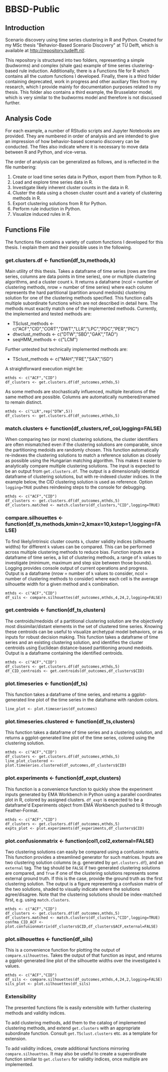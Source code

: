 # BBSD-Public
## Introduction
Scenario discovery using time series clustering in R and Python. Created for my MSc thesis "Behavior-Based Scenario Discovery" at TU Delft, which is available at http://repository.tudelft.nl/.

This repository is structured into two folders, representing a simple (budworms) and complex (shale gas) example of time series clustering-based rule induction. Additionally, there is a Functions file for R which contains all the custom functions I developed. Finally, there is a third folder containing deprecated, work in progress and other auxiliary files from my research, which I provide mainly for documentation purposes related to my thesis. This folder also contains a third example, the Brusselator model, which is very similar to the budworms model and therefore is not discussed further.

## Analysis Code

For each example, a number of RStudio scripts and Jupyter Notebooks are provided. They are numbered in order of analysis and are intended to give an impression of how behavior-based scenario discovery can be conducted. The files also indicate where it is necessary to move data between R and Python, and vice-versa.

The order of analysis can be generalized as follows, and is reflected in the file numbering:
1) Create or load time series data in Python, export them from Python to R.
2) Load and explore time series data in R.
3) Investigate likely inherent cluster counts in the data in R.
4) Cluster the data using a chosen cluster count and a variety of clustering methods in R.
5) Export clustering solutions from R for Python.
6) Perform rule induction in Python.
7) Visualize induced rules in R.

## Functions File
The functions file contains a variety of custom functions I developed for this thesis. I explain them and their possible uses in the following.

### get.clusters.df <- function(df_ts,methods,k) 
Main utility of this thesis. Takes a dataframe of time series (rows are time series, columns are data points in time series), one or multiple clustering algorithms, and a cluster count `k`. It returns a dataframe (ncol = number of clustering methods, nrow = number of time series) where each column represents the hard partitional (partition around medoids) clustering solution for one of the clustering methods specified. This function calls multiple subordinate functions which are not described in detail here. The methods must exactly match one of the implemented methods. Currently, the implemented and tested methods are: 
- TSclust_methods <- c("ACF","CID","CORT","DWT","LLR","LPC","PDC","PER","PIC")
- dtwclust_methods <- c("DTW","SBD","GAK","TAD")
- seqHMM_methods <- c("LCM")

Further untested but technically implemented methods are:
- TSclust_methods <- c("MAH","FRE","SAX","ISD")


A straightforward execution might be:
```
mthds <- c("ACF","CID")
df_clusters <- get.clusters.df(df_outcomes,mthds,5)
```

As some methods are stochastically influenced, multiple iterations of the same method are possible. Columns are automatically numbered/renamed to remain distinct.
```
mthds <- c("LLR",rep("DTW",5))
df_clusters <- get.clusters.df(df_outcomes,mthds,5)
```

### match.clusters <- function(df_clusters,ref_col,logging=FALSE)
When comparing two (or more) clustering solutions, the cluster identifiers are often mismatched even if the clustering solutions are comparable, since the partitioning medoids are randomly chosen. This function automatically re-indexes the clustering solutions to match a reference solution as closely as possible using the Hungarian matching algorithm. This makes it easier to analytically compare multiple clustering solutions. The input is expected to be an output from `get.clusters.df`. The output is a dimensionally identical dataframe of clustering solutions, but with re-indexed cluster indices. In the example below, the CID clustering solution is used as reference. Option `logging=TRUE` pushes reindexing steps to the console for debugging.
```
mthds <- c("ACF","CID")
df_clusters <- get.clusters.df(df_outcomes,mthds,5)
df_clusters.matched <- match.clusters(df_clusters,"CID",logging=TRUE)
```

### compare.silhouettes <- function(df_ts,methods,kmin=2,kmax=10,kstep=1,logging=FALSE)
To find likely/intrinsic cluster counts `k`, cluster validity indices (silhouette widths) for different `k` values can be compared. This can be performed across multiple clustering methods to reduce bias. Function inputs are a dataframe of time series, a list of clustering methods, a range of `k` values to investigate (minimum, maximum and step size between those bounds). Logging provides console output of current operations and progress. Output is a dataframe (nrow = number of `k` values to consider, ncol = number of clustering methods to consider) where each cell is the average silhouette width for a given method and `k` combination.
```
mthds <- c("ACF","CID")
df_sils <- compare.silhouettes(df_outcomes,mthds,4,24,2,logging=FALSE)
```

### get.centroids <- function(df_ts,clusters)
The centroids/medoids of a partitional clustering solution are the objectively most dissimilar/distant elements in the set of clustered time series. Knowing these centroids can be useful to visualize archetypal model behaviors, or as inputs for robust decision making. This function takes a dataframe of time series and an existing clustering solution, and identifies the cluster centroids using Euclidean distance-based partitioning around medoids. Output is a dataframe containing the identified centroids.
```
mthds <- c("ACF","CID")
df_clusters <- get.clusters.df(df_outcomes,mthds,5)
df_CID_centroids <- get.centroids(df_outcomes,df_clusters$CID)
```

### plot.timeseries <- function(df_ts)
This function takes a dataframe of time series, and returns a ggplot-generated line plot of the time series in the dataframe with random colors.

```
line_plot <- plot.timeseries(df_outcomes)
```

### plot.timeseries.clustered <- function(df_ts,clusters)
This function takes a dataframe of time series and a clustering solution, and returns a ggplot-generated line plot of the time series, colored using the clustering solution.
```
mthds <- c("ACF","CID")
df_clusters <- get.clusters.df(df_outcomes,mthds,5)
line_plot_clustered <- plot.timeseries.clustered(df_outcomes,df_clusters$CID)
```

### plot.experiments <- function(df_expt,clusters)
This function is a convenience function to quickly show the experiment inputs generated by EMA Workbench in Python using a parallel coordinates plot in R, colored by assigned clusters. `df_expt` is expected to be a dataframe'd Experiments object from EMA Workbench pushed to R through Feather-Format.

```
mthds <- c("ACF","CID")
df_clusters <- get.clusters.df(df_outcomes,mthds,5)
expts_plot <- plot.experiments(df_experiments,df_clusters$CID)
```

### plot.confusionmatrix <- function(col1,col2,external=FALSE)
Two clustering solutions can easily be compared using a confusion matrix. This function provides a streamlined generator for such matrices. Inputs are two clustering solution columns (e.g. generated by `get.clusters.df`), and an `external` tag. The tag should be `FALSE` if two generated clustering solutions are compared, and `True` if one of the clustering solutions represents some external ground truth. If this is the case, provide the ground truth as the first clustering solution. The output is a figure representing a confusion matrix of the two solutions, shaded to visually indicate where the solutions agree/disagree. Note that the clustering solutions should be index-matched first, e.g. using `match.clusters`.
```
mthds <- c("ACF","CID")
df_clusters <- get.clusters.df(df_outcomes,mthds,5)
df_clusters.matched <- match.clusters(df_clusters,"CID",logging=TRUE)
confma_CID_ACF <- plot.confusionmatrix(df_clusters$CID,df_clusters$ACF,external=FALSE)
```

### plot.silhouettes <- function(df_sils)
This is a convenience function for plotting the output of `compare.silhouettes`. Takes the output of that function as input, and returns a ggplot-generated line plot of the silhouette widths over the investigated `k` values.
```
mthds <- c("ACF","CID")
df_sils <- compare.silhouettes(df_outcomes,mthds,4,24,2,logging=FALSE)
sils_plot <- plot.silhouettes(df_sils)
```

### Extensibility
The presented functions file is easily extensible with further clustering methods and validity indices. 

To add clustering methods, add them to the catalog of implemented clustering methods, and extend `get.clusters` with an appropriate subordinate function. Consult `get.TSclust.clusters` etc. as a template for extension.

To add validity indices, create additional functions mirroring `compare.silhouettes`. It may also be useful to create a superordinate function similar to `get.clusters` for validity indices, once multiple are implemented.
